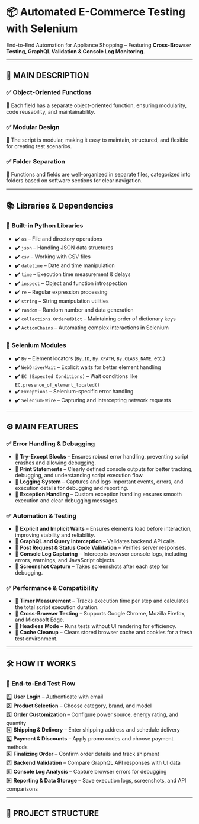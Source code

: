 # 📦 Automated E-Commerce Testing with Selenium

End-to-End Automation for Appliance Shopping – Featuring **Cross-Browser Testing, GraphQL Validation & Console Log Monitoring**.

---

## 📌 MAIN DESCRIPTION

### ✅ Object-Oriented Functions
🔹 Each field has a separate object-oriented function, ensuring modularity, code reusability, and maintainability.

### ✅ Modular Design
🔹 The script is modular, making it easy to maintain, structured, and flexible for creating test scenarios.

### ✅ Folder Separation
🔹 Functions and fields are well-organized in separate files, categorized into folders based on software sections for clear navigation.

---

## 📚 Libraries & Dependencies

### 🔹 Built-in Python Libraries
- ✔️ `os` – File and directory operations
- ✔️ `json` – Handling JSON data structures
- ✔️ `csv` – Working with CSV files
- ✔️ `datetime` – Date and time manipulation
- ✔️ `time` – Execution time measurement & delays
- ✔️ `inspect` – Object and function introspection
- ✔️ `re` – Regular expression processing
- ✔️ `string` – String manipulation utilities
- ✔️ `random` – Random number and data generation
- ✔️ `collections.OrderedDict` – Maintaining order of dictionary keys
- ✔️ `ActionChains` – Automating complex interactions in Selenium

### 🔹 Selenium Modules
- ✔️ `By` – Element locators (`By.ID`, `By.XPATH`, `By.CLASS_NAME`, etc.)
- ✔️ `WebDriverWait` – Explicit waits for better element handling
- ✔️ `EC (Expected Conditions)` – Wait conditions like `EC.presence_of_element_located()`
- ✔️ `Exceptions` – Selenium-specific error handling
- ✔️ `Selenium-Wire` – Capturing and intercepting network requests

---

## ⚙️ MAIN FEATURES

### ✅ Error Handling & Debugging
- 🔹 **Try-Except Blocks** – Ensures robust error handling, preventing script crashes and allowing debugging.
- 🔹 **Print Statements** – Clearly defined console outputs for better tracking, debugging, and understanding script execution flow.
- 🔹 **Logging System** – Captures and logs important events, errors, and execution details for debugging and reporting.
- 🔹 **Exception Handling** – Custom exception handling ensures smooth execution and clear debugging messages.

### ✅ Automation & Testing
- 🔹 **Explicit and Implicit Waits** – Ensures elements load before interaction, improving stability and reliability.
- 🔹 **GraphQL and Query Interception** – Validates backend API calls.
- 🔹 **Post Request & Status Code Validation** – Verifies server responses.
- 🔹 **Console Log Capturing** – Intercepts browser console logs, including errors, warnings, and JavaScript objects.
- 🔹 **Screenshot Capture** – Takes screenshots after each step for debugging.

### ✅ Performance & Compatibility
- 🔹 **Timer Measurement** – Tracks execution time per step and calculates the total script execution duration.
- 🔹 **Cross-Browser Testing** – Supports Google Chrome, Mozilla Firefox, and Microsoft Edge.
- 🔹 **Headless Mode** – Runs tests without UI rendering for efficiency.
- 🔹 **Cache Cleanup** – Clears stored browser cache and cookies for a fresh test environment.

---

## 🛠 HOW IT WORKS

### 🔹 End-to-End Test Flow
1️⃣ **User Login** – Authenticate with email  
2️⃣ **Product Selection** – Choose category, brand, and model  
3️⃣ **Order Customization** – Configure power source, energy rating, and quantity  
4️⃣ **Shipping & Delivery** – Enter shipping address and schedule delivery  
5️⃣ **Payment & Discounts** – Apply promo codes and choose payment methods  
6️⃣ **Finalizing Order** – Confirm order details and track shipment  
7️⃣ **Backend Validation** – Compare GraphQL API responses with UI data  
8️⃣ **Console Log Analysis** – Capture browser errors for debugging  
9️⃣ **Reporting & Data Storage** – Save execution logs, screenshots, and API comparisons  

---

## 📂 PROJECT STRUCTURE

